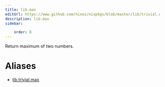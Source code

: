 ```yaml
---
title: lib.max
editUrl: https://www.github.com/nixos/nixpkgs/blob/master/lib/trivial.nix#L341C9
description: lib.max
sidebar:

    order: 8
---
```


Return maximum of two numbers.


# Aliases

- [lib.trivial.max](./reference/lib/trivial/lib-trivial-max)



